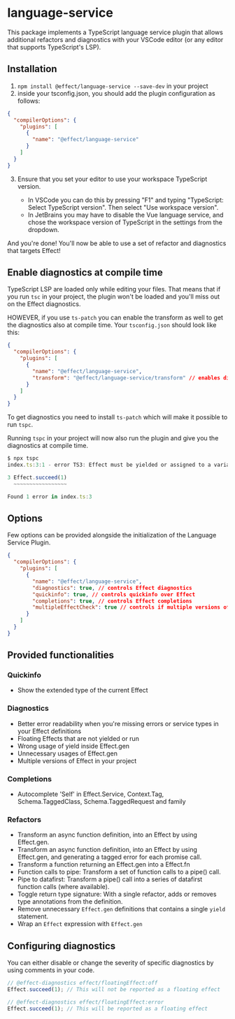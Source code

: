 # language-service

This package implements a TypeScript language service plugin that allows additional refactors and diagnostics with your VSCode editor (or any editor that supports TypeScript's LSP).

## Installation

1. `npm install @effect/language-service --save-dev` in your project
2. inside your tsconfig.json, you should add the plugin configuration as follows:

```json
{
  "compilerOptions": {
    "plugins": [
      {
        "name": "@effect/language-service"
      }
    ]
  }
}
```

3. Ensure that you set your editor to use your workspace TypeScript version.

   - In VSCode you can do this by pressing "F1" and typing "TypeScript: Select TypeScript version". Then select "Use workspace version".
   - In JetBrains you may have to disable the Vue language service, and chose the workspace version of TypeScript in the settings from the dropdown.

And you're done! You'll now be able to use a set of refactor and diagnostics that targets Effect!

## Enable diagnostics at compile time

TypeScript LSP are loaded only while editing your files. That means that if you run `tsc` in your project, the plugin won't be loaded and you'll miss out on the Effect diagnostics.

HOWEVER, if you use `ts-patch` you can enable the transform as well to get the diagnostics also at compile time.
Your `tsconfig.json` should look like this:

```json
{
  "compilerOptions": {
    "plugins": [
      {
        "name": "@effect/language-service",
        "transform": "@effect/language-service/transform" // enables diagnostics at compile time when using ts-patch
      }
    ]
  }
}
```

To get diagnostics you need to install `ts-patch` which will make it possible to run `tspc`.

Running `tspc` in your project will now also run the plugin and give you the diagnostics at compile time.

```ts
$ npx tspc
index.ts:3:1 - error TS3: Effect must be yielded or assigned to a variable.

3 Effect.succeed(1)
  ~~~~~~~~~~~~~~~~~

Found 1 error in index.ts:3 
```

## Options

Few options can be provided alongside the initialization of the Language Service Plugin.

```json
{
  "compilerOptions": {
    "plugins": [
      {
        "name": "@effect/language-service",
        "diagnostics": true, // controls Effect diagnostics
        "quickinfo": true, // controls quickinfo over Effect
        "completions": true, // controls Effect completions
        "multipleEffectCheck": true // controls if multiple versions of Effect are referenced
      }
    ]
  }
}
```

## Provided functionalities

### Quickinfo

- Show the extended type of the current Effect

### Diagnostics

- Better error readability when you're missing errors or service types in your Effect definitions
- Floating Effects that are not yielded or run
- Wrong usage of yield inside Effect.gen
- Unnecessary usages of Effect.gen
- Multiple versions of Effect in your project

### Completions

- Autocomplete 'Self' in Effect.Service, Context.Tag, Schema.TaggedClass, Schema.TaggedRequest and family

### Refactors

- Transform an async function definition, into an Effect by using Effect.gen.
- Transform an async function definition, into an Effect by using Effect.gen, and generating a tagged error for each promise call.
- Transform a function returning an Effect.gen into a Effect.fn
- Function calls to pipe: Transform a set of function calls to a pipe() call.
- Pipe to datafirst: Transform a pipe() call into a series of datafirst function calls (where available).
- Toggle return type signature: With a single refactor, adds or removes type annotations from the definition.
- Remove unnecessary `Effect.gen` definitions that contains a single `yield` statement.
- Wrap an `Effect` expression with `Effect.gen`

## Configuring diagnostics

You can either disable or change the severity of specific diagnostics by using comments in your code.

```ts
// @effect-diagnostics effect/floatingEffect:off
Effect.succeed(1); // This will not be reported as a floating effect

// @effect-diagnostics effect/floatingEffect:error
Effect.succeed(1); // This will be reported as a floating effect
```

